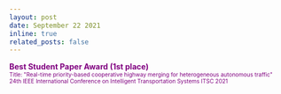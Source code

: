 ```yaml
---
layout: post
date: September 22 2021
inline: true
related_posts: false
---
```


<b> <font color="purple"> Best Student Paper Award (1st place) </font></b>
<br> <font size="1" color="purple">Title: "Real-time priority-based cooperative highway merging for heterogeneous autonomous traffic"</font> 
<br> <font size="1" color="purple">24th IEEE International Conference on Intelligent Transportation Systems ITSC 2021</font> 